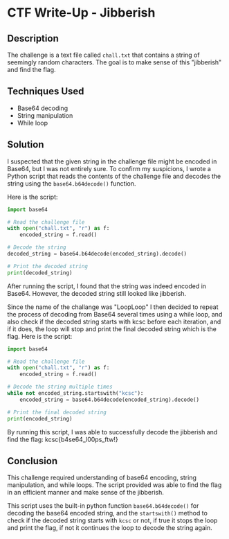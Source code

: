 # CTF Write-Up - Jibberish

## Description

The challenge is a text file called `chall.txt` that contains a string of seemingly random characters. The goal is to make sense of this "jibberish" and find the flag.

## Techniques Used

- Base64 decoding
- String manipulation
- While loop

## Solution

I suspected that the given string in the challenge file might be encoded in Base64, but I was not entirely sure. To confirm my suspicions, I wrote a Python script that reads the contents of the challenge file and decodes the string using the `base64.b64decode()` function. 

Here is the script:

```python
import base64

# Read the challenge file
with open("chall.txt", "r") as f:
    encoded_string = f.read()

# Decode the string
decoded_string = base64.b64decode(encoded_string).decode()

# Print the decoded string
print(decoded_string)
```

After running the script, I found that the string was indeed encoded in Base64. However, the decoded string still looked like jibberish.

Since the name of the challange was "LoopLoop" I then decided to repeat the process of decoding from Base64 several times using a while loop, and also check if the decoded string starts with kcsc before each iteration, and if it does, the loop will stop and print the final decoded string which is the flag. Here is the script:

```python
import base64

# Read the challenge file
with open("chall.txt", "r") as f:
    encoded_string = f.read()

# Decode the string multiple times
while not encoded_string.startswith("kcsc"):
    encoded_string = base64.b64decode(encoded_string).decode()

# Print the final decoded string
print(encoded_string)
```

By running this script, I was able to successfully decode the jibberish and find the flag: kcsc{b4se64_l00ps_ftw!}

## Conclusion

This challenge required understanding of base64 encoding, string manipulation, and while loops. The script provided was able to find the flag in an efficient manner and make sense of the jibberish.


This script uses the built-in python function `base64.b64decode()` for decoding the base64 encoded string, and the `startswith()` method to check if the decoded string starts with `kcsc` or not, if true it stops the loop and print the flag, if not it continues the loop to decode the string again.

